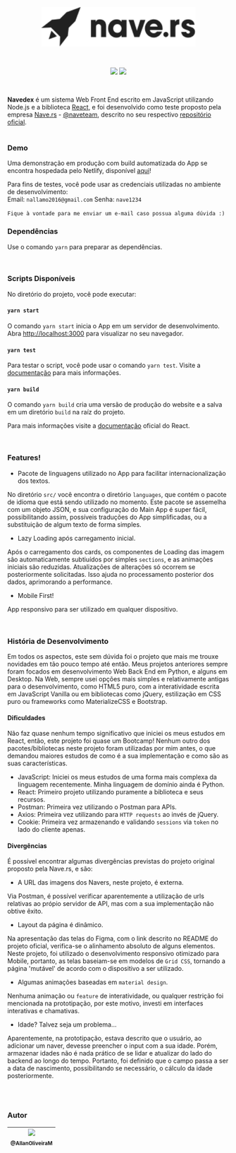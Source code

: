 <p align="center">
    <img src="https://raw.githubusercontent.com/AllanOliveiraM/nave.rs-front-end-challange/master/docs_images/logo.png" width="350">
</p>

<br />

<p align="center">
    <img height="20" src="https://img.shields.io/badge/license-MIT-green">
    <img height="20" src="https://circleci.com/gh/AllanOliveiraM/nave.rs-front-end-challange.svg?style=svg">
</p>

<br />


**Navedex** é um sistema Web Front End escrito em JavaScript utilizando Node.js e a biblioteca [React](https://reactjs.org/), e foi desenvolvido como teste proposto pela empresa [Nave.rs](https://nave.rs/) - [@naveteam](https://github.com/naveteam/), descrito no seu respectivo [repositório oficial](https://github.com/naveteam/front-end-challenge). <br /> <br />

### Demo

Uma demonstração em produção com build automatizada do App se encontra hospedada pelo Netlify, disponível [aqui](https://navedex.netlify.app/)! <br />

Para fins de testes, você pode usar as credenciais utilizadas no ambiente de desenvolvimento:<br />
Email: `nallamo2016@gmail.com` Senha: `nave1234`<br />

`Fique à vontade para me enviar um e-mail caso possua alguma dúvida :)`

### Dependências

Use o comando `yarn` para preparar as dependências.

<br />

### Scripts Disponíveis

No diretório do projeto, você pode executar:

#### `yarn start`

O comando `yarn start` inicia o App em um servidor de desenvolvimento.<br />
Abra [http://localhost:3000](http://localhost:3000) para visualizar no seu navegador.

#### `yarn test`

Para testar o script, você pode usar o comando `yarn test`. Visite a [documentação](https://facebook.github.io/create-react-app/docs/running-tests) para mais informações.

#### `yarn build`

O comando `yarn build` cria uma versão de produção do website e a salva em um diretório `build` na raíz do projeto. <br />

Para mais informações visite a [documentação](https://facebook.github.io/create-react-app/docs/deployment) oficial do React.

<br />

### Features!

- Pacote de linguagens utilizado no App para facilitar internacionalização dos textos.

No diretório `src/` você encontra o diretório `languages`, que contém o pacote de idioma que está sendo utilizado no momento. Este pacote se assemelha com um objeto JSON, e sua configuração do Main App é super fácil, possibilitando assim, possíveis traduções do App simplificadas, ou a substituição de algum texto de forma simples.

- Lazy Loading após carregamento inicial.

Após o carregamento dos cards, os componentes de Loading das imagem são automaticamente subtiuídos por simples `sections`, e as animações iniciais são reduzidas. Atualizações de alterações só ocorrem se posteriormente solicitadas. Isso ajuda no processamento posterior dos dados, aprimorando a performance.

- Mobile First!

App responsivo para ser utilizado em qualquer dispositivo.

<br />

### História de Desenvolvimento

Em todos os aspectos, este sem dúvida foi o projeto que mais me trouxe novidades em tão pouco tempo até então. Meus projetos anteriores sempre foram focados em desenvolvimento Web Back End em Python, e alguns em Desktop. Na Web, sempre usei opções mais simples e relativamente antigas para o desenvolvimento, como HTML5 puro, com a interatividade escrita em JavaScript Vanilla ou em bibliotecas como jQuery, estilização em CSS puro ou frameworks como MaterializeCSS e Bootstrap.

#### Dificuldades

Não faz quase nenhum tempo significativo que iniciei os meus estudos em React, então, este projeto foi quase um Bootcamp!
Nenhum outro dos pacotes/bibliotecas neste projeto foram utilizadas por mim antes, o que demandou maiores estudos de como é a sua implementação e como são as suas características.

- JavaScript: Iniciei os meus estudos de uma forma mais complexa da linguagem recentemente. Minha linguagem de domínio ainda é Python.
- React: Primeiro projeto utilizando puramente a biblioteca e seus recursos.
- Postman: Primeira vez utilizando o Postman para APIs.
- Axios: Primeira vez utilizando para `HTTP requests` ao invés de jQuery.
- Cookie: Primeira vez armazenando e validando `sessions` via `token` no lado do cliente apenas.

#### Divergências

É possível encontrar algumas divergências previstas do projeto original proposto pela Nave.rs, e são:

- A URL das imagens dos Navers, neste projeto, é externa.

Via Postman, é possível verificar aparentemente a utilização de urls relativas ao própio servidor de API, mas com a sua implementação não obtive êxito.

- Layout da página é dinâmico.

Na apresentação das telas do Figma, com o link descrito no README do projeto oficial, verifica-se o alinhamento absoluto de alguns elementos. Neste projeto, foi utilizado o desenvolvimento responsivo otimizado para Mobile, portanto, as telas baseiam-se em modelos de `Grid CSS`, tornando a página 'mutável' de acordo com o dispositivo a ser utilizado.

- Algumas animações baseadas em `material design`.

Nenhuma animação ou `feature` de interatividade, ou qualquer restrição foi mencionada na prototipação, por este motivo, investi em interfaces interativas e chamativas.

- Idade? Talvez seja um problema...

Aparentemente, na prototipação, estava descrito que o usuário, ao adicionar um naver, devesse preencher o input com a sua idade. Porém, armazenar idades não é nada prático de se lidar e atualizar do lado do backend ao longo do tempo. Portanto, foi definido que o campo passa a ser a data de nascimento, possibilitando se necessário, o cálculo da idade posteriormente.

<br />
<br />

### Autor

| [<img src="https://avatars2.githubusercontent.com/u/41436010?v=4" width=115><br><sub>@AllanOliveiraM</sub>](https://github.com/AllanOliveiraM) |
| :---: |
